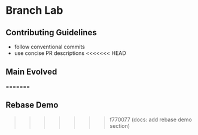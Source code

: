 # Branch Lab
## Contributing Guidelines
- follow conventional commits
- use concise PR descriptions
<<<<<<< HEAD
## Main Evolved
=======
## Rebase Demo
>>>>>>> f770077 (docs: add rebase demo section)
